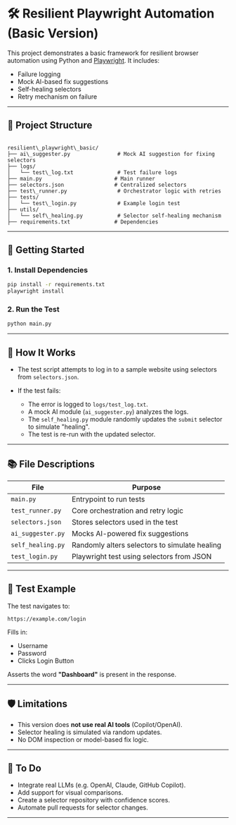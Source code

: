 # 🛠️ Resilient Playwright Automation (Basic Version)

This project demonstrates a basic framework for resilient browser automation using Python and [Playwright](https://playwright.dev/python/). It includes:

- Failure logging
- Mock AI-based fix suggestions
- Self-healing selectors
- Retry mechanism on failure

---

## 📁 Project Structure

```

resilient\_playwright\_basic/
├── ai\_suggester.py               # Mock AI suggestion for fixing selectors
├── logs/
│   └── test\_log.txt              # Test failure logs
├── main.py                       # Main runner
├── selectors.json                # Centralized selectors
├── test\_runner.py                # Orchestrator logic with retries
├── tests/
│   └── test\_login.py             # Example login test
├── utils/
│   └── self\_healing.py           # Selector self-healing mechanism
├── requirements.txt              # Dependencies

````

---

## 🚀 Getting Started

### 1. Install Dependencies

```bash
pip install -r requirements.txt
playwright install
````

### 2. Run the Test

```bash
python main.py
```

---

## 🧠 How It Works

* The test script attempts to log in to a sample website using selectors from `selectors.json`.
* If the test fails:

  * The error is logged to `logs/test_log.txt`.
  * A mock AI module (`ai_suggester.py`) analyzes the logs.
  * The `self_healing.py` module randomly updates the `submit` selector to simulate "healing".
  * The test is re-run with the updated selector.

---

## 📚 File Descriptions

| File              | Purpose                                       |
| ----------------- | --------------------------------------------- |
| `main.py`         | Entrypoint to run tests                       |
| `test_runner.py`  | Core orchestration and retry logic            |
| `selectors.json`  | Stores selectors used in the test             |
| `ai_suggester.py` | Mocks AI-powered fix suggestions              |
| `self_healing.py` | Randomly alters selectors to simulate healing |
| `test_login.py`   | Playwright test using selectors from JSON     |

---

## 🧪 Test Example

The test navigates to:

```
https://example.com/login
```

Fills in:

* Username
* Password
* Clicks Login Button

Asserts the word **"Dashboard"** is present in the response.

---

## 🛡️ Limitations

* This version does **not use real AI tools** (Copilot/OpenAI).
* Selector healing is simulated via random updates.
* No DOM inspection or model-based fix logic.

---

## 📌 To Do

* Integrate real LLMs (e.g. OpenAI, Claude, GitHub Copilot).
* Add support for visual comparisons.
* Create a selector repository with confidence scores.
* Automate pull requests for selector changes.

---



